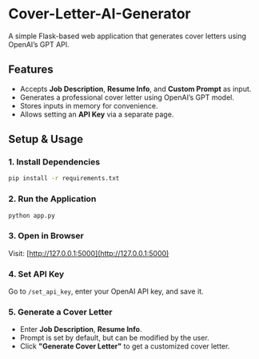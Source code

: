 # Cover-Letter-AI-Generator

A simple Flask-based web application that generates cover letters using OpenAI’s GPT API.

## Features
- Accepts **Job Description**, **Resume Info**, and **Custom Prompt** as input.
- Generates a professional cover letter using OpenAI’s GPT model.
- Stores inputs in memory for convenience.
- Allows setting an **API Key** via a separate page.

## Setup & Usage

### 1. Install Dependencies
```bash
pip install -r requirements.txt
```

### 2. Run the Application
```bash
python app.py
```

### 3. Open in Browser
Visit: [http://127.0.0.1:5000](http://127.0.0.1:5000)

### 4. Set API Key
Go to `/set_api_key`, enter your OpenAI API key, and save it.

### 5. Generate a Cover Letter
- Enter **Job Description**, **Resume Info**.
- Prompt is set by default, but can be modified by the user.
- Click **"Generate Cover Letter"** to get a customized cover letter.
